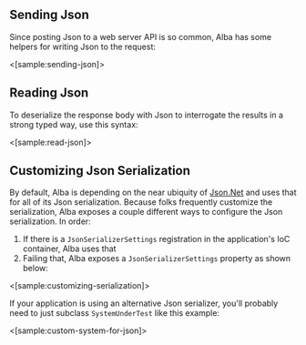 <!--title: Sending and Checking Json-->

## Sending Json

Since posting Json to a web server API is so common, Alba has some helpers for writing Json to the request:

<[sample:sending-json]>


## Reading Json

To deserialize the response body with Json to interrogate the results in a strong typed way, use this syntax:

<[sample:read-json]>

## Customizing Json Serialization

By default, Alba is depending on the near ubiquity of [Json.Net](http://www.newtonsoft.com/json) and uses that for all of its
Json serialization. Because folks frequently customize the serialization, Alba exposes a couple different ways to configure
the Json serialization. In order:

1. If there is a `JsonSerializerSettings` registration in the application's IoC container, Alba uses that
1. Failing that, Alba exposes a `JsonSerializerSettings` property as shown below:

<[sample:customizing-serialization]>

If your application is using an alternative Json serializer, you'll probably need to just subclass `SystemUnderTest`
like this example:

<[sample:custom-system-for-json]>
